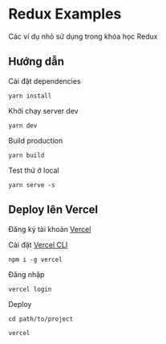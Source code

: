 # Redux Examples

Các ví dụ nhỏ sử dụng trong khóa học Redux

## Hướng dẫn

Cài đặt dependencies

```
yarn install
```

Khởi chạy server dev

```
yarn dev
```

Build production

```
yarn build
```

Test thử ở local

```
yarn serve -s
```

## Deploy lên Vercel

Đăng ký tài khoản [Vercel](https://vercel.com/dashboard)

Cài đặt [Vercel CLI](https://vercel.com/docs/cli)

```
npm i -g vercel
```

Đăng nhập

```
vercel login
```

Deploy

```
cd path/to/project

vercel
```
